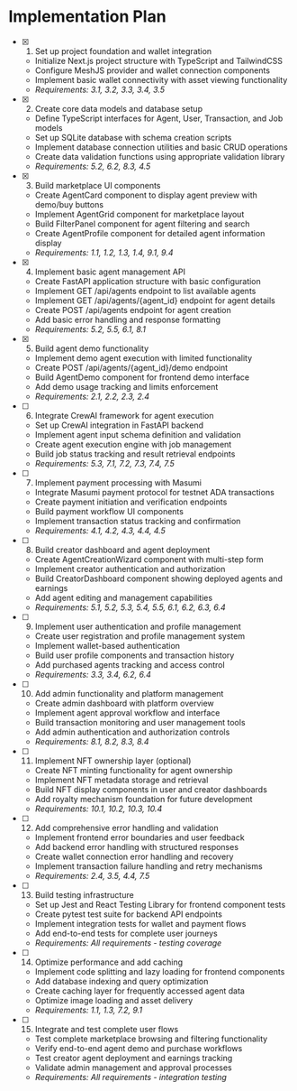 # Implementation Plan

- [x] 1. Set up project foundation and wallet integration
  - Initialize Next.js project structure with TypeScript and TailwindCSS
  - Configure MeshJS provider and wallet connection components
  - Implement basic wallet connectivity with asset viewing functionality
  - _Requirements: 3.1, 3.2, 3.3, 3.4, 3.5_

- [x] 2. Create core data models and database setup



  - Define TypeScript interfaces for Agent, User, Transaction, and Job models
  - Set up SQLite database with schema creation scripts
  - Implement database connection utilities and basic CRUD operations
  - Create data validation functions using appropriate validation library
  - _Requirements: 5.2, 6.2, 8.3, 4.5_

- [x] 3. Build marketplace UI components



  - Create AgentCard component to display agent preview with demo/buy buttons
  - Implement AgentGrid component for marketplace layout
  - Build FilterPanel component for agent filtering and search
  - Create AgentProfile component for detailed agent information display
  - _Requirements: 1.1, 1.2, 1.3, 1.4, 9.1, 9.4_

- [x] 4. Implement basic agent management API





  - Create FastAPI application structure with basic configuration
  - Implement GET /api/agents endpoint to list available agents
  - Implement GET /api/agents/{agent_id} endpoint for agent details
  - Create POST /api/agents endpoint for agent creation
  - Add basic error handling and response formatting
  - _Requirements: 5.2, 5.5, 6.1, 8.1_

- [x] 5. Build agent demo functionality





  - Implement demo agent execution with limited functionality
  - Create POST /api/agents/{agent_id}/demo endpoint
  - Build AgentDemo component for frontend demo interface
  - Add demo usage tracking and limits enforcement
  - _Requirements: 2.1, 2.2, 2.3, 2.4_

- [ ] 6. Integrate CrewAI framework for agent execution
  - Set up CrewAI integration in FastAPI backend
  - Implement agent input schema definition and validation
  - Create agent execution engine with job management
  - Build job status tracking and result retrieval endpoints
  - _Requirements: 5.3, 7.1, 7.2, 7.3, 7.4, 7.5_

- [ ] 7. Implement payment processing with Masumi
  - Integrate Masumi payment protocol for testnet ADA transactions
  - Create payment initiation and verification endpoints
  - Build payment workflow UI components
  - Implement transaction status tracking and confirmation
  - _Requirements: 4.1, 4.2, 4.3, 4.4, 4.5_

- [ ] 8. Build creator dashboard and agent deployment
  - Create AgentCreationWizard component with multi-step form
  - Implement creator authentication and authorization
  - Build CreatorDashboard component showing deployed agents and earnings
  - Add agent editing and management capabilities
  - _Requirements: 5.1, 5.2, 5.3, 5.4, 5.5, 6.1, 6.2, 6.3, 6.4_

- [ ] 9. Implement user authentication and profile management
  - Create user registration and profile management system
  - Implement wallet-based authentication
  - Build user profile components and transaction history
  - Add purchased agents tracking and access control
  - _Requirements: 3.3, 3.4, 6.2, 6.4_

- [ ] 10. Add admin functionality and platform management
  - Create admin dashboard with platform overview
  - Implement agent approval workflow and interface
  - Build transaction monitoring and user management tools
  - Add admin authentication and authorization controls
  - _Requirements: 8.1, 8.2, 8.3, 8.4_

- [ ] 11. Implement NFT ownership layer (optional)
  - Create NFT minting functionality for agent ownership
  - Implement NFT metadata storage and retrieval
  - Build NFT display components in user and creator dashboards
  - Add royalty mechanism foundation for future development
  - _Requirements: 10.1, 10.2, 10.3, 10.4_

- [ ] 12. Add comprehensive error handling and validation
  - Implement frontend error boundaries and user feedback
  - Add backend error handling with structured responses
  - Create wallet connection error handling and recovery
  - Implement transaction failure handling and retry mechanisms
  - _Requirements: 2.4, 3.5, 4.4, 7.5_

- [ ] 13. Build testing infrastructure
  - Set up Jest and React Testing Library for frontend component tests
  - Create pytest test suite for backend API endpoints
  - Implement integration tests for wallet and payment flows
  - Add end-to-end tests for complete user journeys
  - _Requirements: All requirements - testing coverage_

- [ ] 14. Optimize performance and add caching
  - Implement code splitting and lazy loading for frontend components
  - Add database indexing and query optimization
  - Create caching layer for frequently accessed agent data
  - Optimize image loading and asset delivery
  - _Requirements: 1.1, 1.3, 7.2, 9.1_

- [ ] 15. Integrate and test complete user flows
  - Test complete marketplace browsing and filtering functionality
  - Verify end-to-end agent demo and purchase workflows
  - Test creator agent deployment and earnings tracking
  - Validate admin management and approval processes
  - _Requirements: All requirements - integration testing_